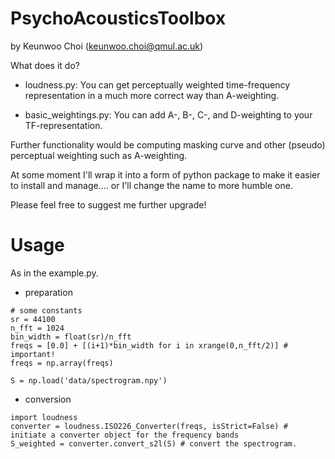 # PsychoAcousticsToolbox
by Keunwoo Choi (keunwoo.choi@qmul.ac.uk)

What does it do?

* loudness.py: You can get perceptually weighted time-frequency representation in a much more correct way than A-weighting.

* basic_weightings.py: You can add A-, B-, C-, and D-weighting to your TF-representation.

Further functionality would be computing masking curve and other (pseudo) perceptual weighting such as A-weighting. 

At some moment I'll wrap it into a form of python package to make it easier to install and manage.... or I'll change the name to more humble one. 

Please feel free to suggest me further upgrade!

# Usage
As in the example.py.
* preparation
```
# some constants
sr = 44100
n_fft = 1024
bin_width = float(sr)/n_fft
freqs = [0.0] + [(i+1)*bin_width for i in xrange(0,n_fft/2)] # important!
freqs = np.array(freqs)

S = np.load('data/spectrogram.npy')
```
* conversion
```
import loudness
converter = loudness.ISO226_Converter(freqs, isStrict=False) # initiate a converter object for the frequency bands
S_weighted = converter.convert_s2l(S) # convert the spectrogram.
```


